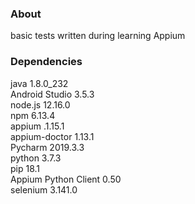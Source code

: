 ### About
basic tests written during learning Appium 

### Dependencies
java 1.8.0_232\
Android Studio 3.5.3\
node.js 12.16.0\
npm 6.13.4\
appium .1.15.1\
appium-doctor 1.13.1\
Pycharm 2019.3.3\
python 3.7.3\
pip 18.1\
Appium Python Client 0.50\
selenium 3.141.0








